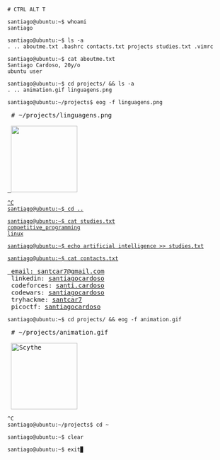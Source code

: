 ```console
# CTRL ALT T

santiago@ubuntu:~$ whoami
santiago

santiago@ubuntu:~$ ls -a
. .. aboutme.txt .bashrc contacts.txt projects studies.txt .vimrc
 
santiago@ubuntu:~$ cat aboutme.txt
Santiago Cardoso, 20y/o
ubuntu user

santiago@ubuntu:~$ cd projects/ && ls -a
. .. animation.gif linguagens.png

santiago@ubuntu:~/projects$ eog -f linguagens.png
```
<pre>
 # ~/projects/linguagens.png
 <a href="https://github.com/santiagocardoso">
 <img height="150em" src="https://github-readme-stats.vercel.app/api/top-langs/?username=santiagocardoso&layout=compact&langs_count=7&theme=tokyonight"/>
</pre>
 
```console
^C
santiago@ubuntu:~$ cd ..

santiago@ubuntu:~$ cat studies.txt
competitive_programming
linux

santiago@ubuntu:~$ echo artificial intelligence >> studies.txt

santiago@ubuntu:~$ cat contacts.txt
```

<pre>
 email: <a href="mailto:santcar7@gmail.com">santcar7@gmail.com</a>
 linkedin: <a href="https://www.linkedin.com/in/santiagocardoso/" target="_blank">santiagocardoso</a>
 codeforces: <a href="https://codeforces.com/profile/santi.cardoso/" target="_blank">santi.cardoso</a>
 codewars: <a href="https://www.codewars.com/users/santiagocardoso/" target="_blank">santiagocardoso</a>
 tryhackme: <a href="https://tryhackme.com/p/santcar7/" target="_blank">santcar7</a>
 picoctf: <a href="https://play.picoctf.org/users/santiagocardoso" target="_blank">santiagocardoso</a>
</pre>

```console
santiago@ubuntu:~$ cd projects/ && eog -f animation.gif
```
<pre>
 # ~/projects/animation.gif
 
 <img align="center" alt="Scythe" height="150" src="https://media.discordapp.net/attachments/754344992394182667/1090302028359667852/Sprite-scythe_ani.gif?width=595&height=595">
</pre>

```console
^C
santiago@ubuntu:~/projects$ cd ~

santiago@ubuntu:~$ clear

santiago@ubuntu:~$ exit▉
```
